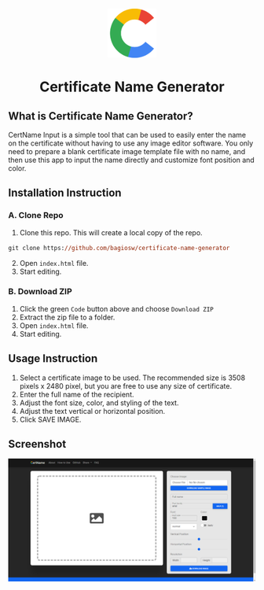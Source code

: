 <p align="center">
  <img alt="CertName Logo" src="img/logo.png" width="100px" />
  <h1 align="center">Certificate Name Generator</h1>
</p>

## What is Certificate Name Generator?
CertName Input is a simple tool that can be used to easily enter the name on the certificate without having to use any image editor software. You only need to prepare a blank certificate image template file with no name, and then use this app to input the name directly and customize font position and color.

## Installation Instruction
### A. Clone Repo
1. Clone this repo. This will create a local copy of the repo.
```ps
git clone https://github.com/bagiosw/certificate-name-generator
```
2. Open `index.html` file.
3. Start editing.
### B. Download ZIP
1. Click the green `Code` button above and choose `Download ZIP`
2. Extract the zip file to a folder.
3. Open `index.html` file.
4. Start editing.

## Usage Instruction
1. Select a certificate image to be used. The recommended size is 3508 pixels x 2480 pixel, but you are free to use any size of certificate.
2. Enter the full name of the recipient.
3. Adjust the font size, color, and styling of the text.
4. Adjust the text vertical or horizontal position.
5. Click SAVE IMAGE.

## Screenshot
![Files](img/MainPage.png)